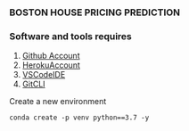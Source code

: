 ### BOSTON HOUSE PRICING PREDICTION

### Software and tools requires


1. [Github Account](https://github.com)
2. [HerokuAccount](https://heroku.com)
3. [VSCodeIDE](https://code.visualstudio.com/)
4. [GitCLI](https://git-scm.com/docs/gitcli)

Create a new environment

```
conda create -p venv python==3.7 -y
```